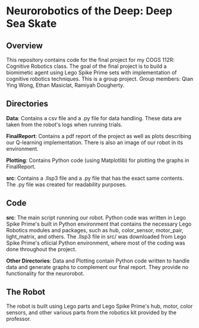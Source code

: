 # Neurorobotics of the Deep: Deep Sea Skate #
## Overview ##
This repository contains code for the final project for my COGS 112R: Cognitive Robotics class. The goal of the final project is to build a biomimetic agent using Lego Spike Prime sets with implementation of cognitive robotics techniques. This is a group project. Group members: Qian Ying Wong, Ethan Masiclat, Ramiyah Dougherty.

## Directories ##
**Data**: Contains a csv file and a .py file for data handling. These data are taken from the robot's logs when running trials.

**FinalReport**: Contains a pdf report of the project as well as plots describing our Q-learning implementation. There is also an image of our robot in its environment.

**Plotting**: Contains Python code (using Matplotlib) for plotting the graphs in FinalReport.

**src**: Contains a .llsp3 file and a .py file that has the exact same contents. The .py file was created for readability purposes.

## Code ##
**src**: The main script runnning our robot. Python code was written in Lego Spike Prime's built in Python environment that contains the necessary Lego Robotics modules and packages, such as hub, color_sensor, motor_pair, light_matrix, and others. The .llsp3 file in src/ was downloaded from Lego Spike Prime's ofiicial Python environment, where most of the coding was done throughout the project.

**Other Directories**: Data and Plotting contain Python code written to handle data and generate graphs to complement our final report. They provide no functionality for the neurorobot.

## The Robot ##
The robot is built using Lego parts and Lego Spike Prime's hub, motor, color sensors, and other various parts from the robotics kit provided by the professor.
